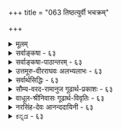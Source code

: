 +++
title = "063 तिष्ठत्युर्वी भचक्रम्"

+++
<details><summary>मूलम्</summary>

तिष्ठत्युर्वी भचक्रं पवनरयवशाद्भ्राम्यतीत्युक्तमाप्तैर्भ्रान्तैः कॢप्तं त्रिलोकीभ्रमणमिह तथा मेदिनीभ्रान्तिपातौ ।  
तद्भ्रान्तौ प्राक्प्रतीचोः प्रसजति पतने पत्रिणोस्तारतम्यं पाते गुर्व्यास्तु तस्याः प्रलघु दिवि समुत्क्षिप्तमेनां न यायात् ॥ ६३ ॥
</details>

<details><summary>सर्वाङ्कषा - ६३</summary>

पृथिवीतत्त्वनिरूपणप्रसक्त्या पृथिवीगोलमधिकृत्य, पुराणोक्तमनुवदति - तिष्ठतीत्यादि । **उर्वी** = भूमिः **तिष्ठति** = स्थिरा एकत्र तिष्ठति । **भचक्रम्** = ग्रहतारानक्षत्रादिगणः **पवनरयवशात्** = मरुद्वेगवशात् **भ्राम्यति** = परिभ्रमते इति आप्तैः पुराणकारैः उक्तम् । भ्रान्तैः कैश्चित् **इह** = एतद्विषये **त्रिलोकीभ्रमणम्** = त्रैलोक्याः : भ्रमणम् **क्लृप्तम्** = कल्पितम् । तथा **मेदिनीभ्रान्तिपातावपि** = आर्यभटादिसंमतः भूभ्रमणवादः, जैनोक्तः भूपतनवादश्च भ्रान्तैः क्लृप्तौ । भूभ्रमणपक्षे दोषं प्रदर्शयति - तद्भान्तावित्यादि । **तद्भ्रान्तौ** = भुवः भ्रमणे **पत्रिणोः** = पक्षिणोः **प्राक्प्रतीच्योः** = प्राग्दिशि, प्रत्यग्दिशि च **पतने** = डयने तारतम्यं प्रसजति ॥ 

अयमर्थः - भूभ्रमणवादिनो हि वदन्ति भूमिः पश्चिमदिशः पूर्वां दिशं भ्रमतीति । एवं तर्हि, द्वौ पक्षिणौ, युगपत् आकाशमुत्पत्योपरि गतौ । ततः तयोरेकः प्राग्दिशम्, अपरश्च प्रत्यग्दिशं चाभिमुखीकृत्य युगपत् यदा डयेताम्, तदा पक्षिणोः उपर्याकाशे स्थितत्वात् भूमेश्च पूर्वदिगभिमुखं भ्रमणात्, पूर्वदिशं प्रति गतः पक्षी स्वलक्ष्यं कदापि न प्राप्नुयात्, भूमेः पूर्वदिशि वेगेन भ्रमणे पक्षिणा तल्लक्ष्यप्राप्तेः असंभवात् । प्रत्यग्दिगभिमुखं गतस्तु पक्षी, विनैव पश्चिमदिग्गमनं स्वयमेव स्वलक्ष्यं प्राप्नुयात् । यावदयमाकाशे क्षणं 

64. 

115. 

[ ज्योतिश्शास्त्रादीनां मर्यादा ] 

ज्योतिश्शास्त्रं पुराणाद्यपि न हि निगमग्राह्यमन्योन्यबाध्यं 

विद्यास्थानं तु सर्वं प्रतिनियतनिजोपक्रियांशे प्रमाणम् । तात्पर्यं तर्कणीयं तदिह बहुविदा भूपरिध्यादिभेदे [दैः] 

दुर्ज्ञानं सर्वथा यन्मुनिभिरपि, परैस्तत्र तूदासितव्यम् ॥64॥ 



तिष्ठति तावत्येव भूमिः भ्रममाणा, तत्पक्षिलक्ष्यं स्वयमेव तस्य सुगमं कुर्यात् । एकस्य स्वलक्ष्याप्राप्तिः, अन्यस्य विनैव गमनं स्वलक्ष्यप्राप्तिरिति तयोः पतने तारतम्यं भवेत् । न चैतत् दृश्यते । अतः भूभ्रमणवादो न युक्त इत्याशयः ॥ 



इदानीन्तनैस्तु विज्ञानिभिः, केवलं भूमिः न भ्रमति; किन्तु भूमेः परिसरायमाणः उपरितनवायुमण्डलभागोऽपि तया सह भ्रमति । अतः न तारतम्यमित्युच्यते । अत्राचार्यैः वायुमण्डलरहितकेवलभूभ्रमणवादः खण्ड्यते । भूपतनवादे दोषं 

इत्यादि । **गुर्व्याः** = अधिकगुरुत्ववत्याः **तस्याः** = पृथिव्याः पाते तु सदाधःपतने तु **दिवि** = आकाशे **समुत्क्षिप्तम्** = पुरुषेण उपरि क्षिप्तंं **प्रलघु** = पृथिव्यपेक्षयात्यन्तन्यूनगुरुत्ववत् लोष्टादि **एनाम्** = भुवम् न **यायात्** = कदापि न प्राप्नुयात् । भूमेः अत्यन्तगुरुत्वात्, लोष्टादेरत्यन्तलघुत्वात्, उपरिक्षिप्तं लोष्टं यावदधः पतति, तावत्येव भूमेः बहुदूरमधः पतनात्, तल्लोष्टं कदापि भुवं न प्राप्नुयात् ॥ 

वस्तुतस्तु - आचार्यैः भूगोलनिर्णयाख्यः स्वतन्त्रो लघुग्रन्थः कश्चित् पुराणानुसाराद्विरचितः । विष्णुपुराणादिपुराणप्रक्रियामनुसृत्य तत्र वर्णितम् । पौराणिकी प्रक्रिया हि भूमेः परितः सप्तसागरादिकं वर्णयति । तदत्यन्तं प्रत्यक्षादिविरुद्धम् । भूमेर्गोलरूपतायाः आर्यभटादिभिः ज्योतिष्कैरप्यङ्गीकारात्, सप्तसागरादीनां भूमावेव एतैर्निरूपणाच्च खगोलशास्त्राननुगुणमप्येतत् । अतश्च यद्यपीदम् इदानीन्तनवैज्ञानिकदृष्ट्या न समर्थनीयं भवेत्; अथापि पौराणिकी प्रक्रिया अबद्धा इति न भ्रमितव्यम् । योगशास्त्ररहस्यज्ञानां सा प्रक्रिया सुगमा स्यात् । आचार्यैरपि योगशास्त्रप्रक्रिययैव वर्णितमिति मन्तव्यम् । अधिकमत्राप्रस्तुतम् ॥ ६३ ॥
</details>


<details><summary>सर्वाङ्कषा-पाठान्तरम् - ६३</summary>

पृथिवीतत्त्वनिरूपणप्रसक्त्या पृथिवीगोलमधिकृत्य, पुराणोक्तमनुवदति - तिष्ठतीत्यादि । उर्वी = भूमिः तिष्ठति = स्थिरा एकत्र तिष्ठति । भचक्रम्‌ = ग्रहतारानक्षत्रादिगणः पवनरयवशात्‌ = मरुद्वेगवशात्‌ भ्राम्यति= परिभ्रमते इति आप्तैः पुराणकारैः उक्तम्‌ । भ्रान्तैः कैश्चित्‌ इह = एतद्विषये त्रिलोकीभ्रमणम्‌ = त्रैलोक्या: भ्रमणम्‌ क्लृप्तम्‌ = कल्पितम्‌ । तथा मेदिनीभ्रान्तिपातावपि = आर्यभटदिसंमतः भूभ्रमणवादः, जैनोक्तः भूपतनवादश्च भ्रान्तैः क्लृप्तौ । भूम्रमणपकषे दोषं प्रदर्शयति - तद्भ्रान्तावित्यादि । तदभ्रान्तौ = भुव: भ्रमणे पत्रिणोः = पक्षिणोः प्राक्प्रतीच्योः = प्राग्दिशि, प्रत्यग्दिशि च पतने = डयने तारतम्यं प्रसजति ॥   
अयमर्थः - भूभ्रमणवादिनो हि वदन्ति भूमिः पश्चिमदिशः पूर्वा दिशं भ्रमतीति । एवं तर्हि, द्वौ पक्षिणौ, युगपत्‌ आकाशमुत्पत्योपरि गतौ । ततः तयोरेकः प्राग्दिशम्‌, अपरश्च प्रत्यग्दिशं चाभिमुखीकृत्य युगपत्‌ यदा डयेताम्‌, तदा पक्षिणोः उपर्याकाशो स्थितत्वात्‌ भूमेश्च पूर्वदिगभिमुखं भ्रमणात्‌, पूर्वदिशं प्रति गतः पक्षी स्वलक्ष्यं कदापि न प्राप्नुयात्‌, भूमेः पूर्वदिशि वेगेन भ्रमणे पक्षिणा तल्लक्ष्यप्राप्तेः असंभवात्‌ । प्रत्यग्दिगभिमुखं गतस्तु पक्षी, विनैव पश्चिमदिग्गमनं स्वयमेव स्वलकक्ष्यं प्राप्नुयात्‌ । यावदयमाकाशे क्षणं तिष्ठति तावत्येव भूमिः भ्रममाणा, तत्पक्षिलक्ष्यं स्वयमेव तस्य सुगमं कुर्यात्‌ । एकस्य स्वलक्ष्यप्राप्तिः, अन्यस्य विनैव गमनं स्वलक्ष्यप्राप्तिरिति तयोः पतने तारतम्यं भवेत्‌ । न चैतत्‌ दृश्यते । अतः भूभ्रमणवादो न युक्त इत्याशयः ॥   
इदानीन्तनैस्तु विज्ञानिभिः, केवलं भूमिः न भ्रमति; किन्तु भूमेः परिसरायमाणः उरपरितनवायुमण्डलभागोऽपि तया सह भ्रमति । अतः न तारतम्यमित्युच्यते । अत्राचार्यैः वायुमण्डलरहितकेवलभूभ्रमणवादः खण्ड्यते । भूपतनवादे दोषं प्रदर्शयति - पात इत्यादि । गुर्व्याः = अधिकगुरुत्ववत्याः तस्याः = पृथिव्याः पाते तु = सदाधःपतने तु दिवि = आकाशे समुत्क्षिप्तम् = पुरुषेण उपरि क्षिप्तं प्रलघु = पृथिव्यपेक्षयात्यन्तन्यूनगुरुत्ववत्‌ लोष्टादि एनाम्‌ = भुवम्‌ न यायात्‌ = कदापि न प्राप्नुयात्‌ । भूमेः अत्यन्तगुरुत्वात्‌, लोष्टदेरत्यन्तलघुत्वात्‌, उपरिक्षिप्तं लोष्टं यावदधः पतति, तावत्येव भूमेः बहुदूरमधः पतनात्‌, तल्लोष्टं कदापि भुवं न प्राप्नुयात्‌ ॥   
वस्तुतस्तु - आचार्यैः भूगोळनिर्णयाख्यः स्वतन्त्रो लघु्ग्रन्थः कश्चित्‌ पुराणानुसाराद्विरचतः । विष्णुपुराणादिपुराणप्रक्रियामनुसृत्य तत्र वर्णितम्‌ । पौराणिकी प्रक्रिया हि भूमेः परितः सप्तसागरादिकं वर्णयति । तदत्यन्तं प्रत्यक्षादिविरुद्धम्‌ । भूमेर्गोळरूपतायाः आर्यभटदिभिः ज्योतिष्कैरप्यङ्गीकारात्‌, सप्तसागरादीनां भूमावेव एतैर्निरूपणाच्च खगोळशास्त्राननुगुणमप्येतत्‌ । अतश्च यद्यपीदम्‌ इदानीन्तनवैज्ञानिकदृष्ट्या न समर्धनीयं भवेत्‌; अथापि पौराणिकी प्रक्रिया अबद्धा इति न भ्रमितव्यम्‌ । योगशास्त्ररहस्यज्ञानां सा प्रक्रिया सुगमा स्यात्‌ । आचार्यैरपि योगशास्त्रप्रक्रिययैव वर्णितमिति मन्तव्यम्‌ । अधिकमत्राप्रस्तुतम्‌ ॥ ६३ ॥
</details>


<details><summary>उत्तमूरु-वीरराघवः अलभ्यलाभः - ६३</summary>

चलस्य तमसः पृथिव्यन्तर्भावो न्यरूपि । महापृथिवी त्वचलैवेति निरूपयन् तस्याः भ्रमणपक्षं  
कतिपयकार्तान्तिकाद्यादृतम्, जैनीयं पतनपक्षञ्च निरस्यति तिष्ठतीति । वैदिकसिद्धान्तोऽयं, यत् भूः स्थिरा, ग्रहनक्षत्राणि भ्रमन्तीति । भचक्रपदं ग्रहाणामप्युपलक्षणम् । त्रिलोकीभ्रमणमिति । वेदवाक्यतात्पर्याग्निहणात् भ्रान्ताः केचित् वैदिकाः । तैः उत्ताना वै इत्यादि वाक्यतस्त्रिलोकीभ्रमणं तर्कितम् । तथा त्रिलोकीविषय इव मेदिनीविषये भ्रान्तैः कैश्चित् भ्रमणम् अन्यैः पतनञ्च कॢप्तम् । न केवलमनेकाप्तग्रन्थविरोधात् भ्रान्तिपातपक्षयोः भ्रान्तकॢप्तत्वनिश्चयः, किं तु सत्तर्कविरोधादपीति क्रमेण तृतीयतुरीयपादाभ्यामाह तदिति । प्राक्प्रतीचोरिति पक्षिविशेषणम्, स्त्रीलिङ्गाभावात् विशेषणपदत्वाच्च । प्राग्दिग्गतस्य पक्षिणः प्रत्यग्गामिनः पतनं - डयनं वेगेन कर्तव्यं न स्यात् । प्रतीचीगतस्य प्राग्गामिनः पक्षिणश्च डयनं वेगाधिपयेऽपि कार्यकरं न स्यादित्यर्थः । विवरणं वृत्तौ । जैनोक्तपातपक्षे दोषमाह पाते इति । गुर्व्यास्तस्याः - उर्व्याः गुरत्वादेवातिशयितादतिवेगेनाधःपाते तावद्वेगशून्यं वियति क्षिप्तं शिलादिकं पुनर्भूमिं प्रति पतदपि न तां प्राप्नुयादित्यर्थः ।  
हिरण्ययेन - हिरण्मयेन रथेन देवः सविता आयातीत्याद्यर्थकश्रुत्यादिभिः ग्रहादिगमनं भूमिस्थैर्गमनं विना लभ्यत्वञ्च गम्यते । अतः श्रुत्यनुसारिप्रमेयबोधनात् आप्तिः - आप्तता पुराणादि - कर्तॄणाम् । सर्वजनक्रियमाणसाक्षात्कारानुरोधित्वाच्च स्वपक्षस्य विश्वसनीयतेत्याह अस्मिन् पक्ष इति । गणितादीति । ज्योतिर्विदां व्याप्यव्यापकभावापन्नसकलकालगणनतत्फलव्यवस्थादिकं मुख्यम् । न तद्विरोधोभूस्थैर्यपक्षे । अथापि सूर्यादिज्योतिर्विषये ज्योतिर्विद्वचनस्यैव श्रद्धेयतमत्वात् बहिरङ्गं पुराणादिकमित्यत्राह कक्षीकृतश्चेति । ज्योतिर्वित्सु भूस्थैर्य-भचक्रभ्रमणवादिनामपि सद्भावात् ज्योतिःपुराणोभयानुसरणमेव श्रेय इति भावः । विष्णुपुराणे ध्रुवस्याधिपतेः स्थानं सूर्यादिभ्रमणं तस्य नानाविधवाय्वन्तर्गतप्रवहाख्यवायुकृत्वादिकं विस्तरेणाऽऽख्यायि । उदयेति । प्रवहाख्यवायुना उदयास्तमयनिमित्तं यथातथा प्ररितस्सन् भ्रमति लंकास्थानस्य समपश्चिमगः - साक्षात्पश्चिमदिग्गमी ग्रहनक्षत्रगण इत्यर्थः ।  
उत्ताना इति । देवलोकस्य भ्रमणस्वीकारे सत्येव तत्रत्यानां गवां तल्लोकोपरितनभागस्य भ्रमणवशादधोदेशप्राप्तिदशयां देशान्तरस्थैरुत्तानतया गमनं लक्ष्येतेति भावः । स्वयं भ्रामयन्तः - देहभ्रमणं कुर्वन्तः । स्थिरतयैव दृष्टानामिति । न ह्यादित्यादयो गच्छन्तोऽस्माभिरालक्ष्यन्ते । किं तु स्थिरतया । अत एवाऽऽदित्ये व्रज्यावान्, पूर्वभधःस्थितत्वे सति सम्प्रति उपरि दृश्यमानत्वादिति गत्यनुमानं दार्शनिकैरुक्तम् । अपेक्षितस्य - सूर्यचन्द्रभूसंनिर्षविप्रकर्षदक्षिणोत्तरायनादि तत्तत्कालव्यवस्थादेः । अनुलोमेति । 'अनुलोमगतिर्नौस्थः पश्यत्यवलं विलोमगं यद्वत् । अचलानि भानि तद्वत् रामपश्चिमगानि लंकायाम् इति श्लोकः । यथा प्राग्दिशं गच्छन्त्यां नौकायां स्थितः अचलान् अन्यत्र स्थितान् प्रत्यग् गच्छत इव पश्यति, तथा भूमिस्थितो नक्षत्राणि अचलानि पश्चिमगानि पश्यतीत्यर्थः । अनेन नक्षत्रादेरचलत्वं भूम्याः प्राग्दिशं प्रति गन्तृत्वञ्च सिद्धम् ।  
सर्वमिदं भ्रान्तैः कॢप्तमित्येतत् तर्कविरोधप्रदर्शनेनाप्युपादयितुमारभते इषीकेति । इषीका प्रोतात्रिका - காற்றாடி । उप्क्षिप्ताः - धनुरादितो मुक्ताः नभोगताः शरशिलाशकलादयः ।  
कथमिति । अतिवेगेन तद्भूप्रदेशस्य दूरं प्राग्दिशं प्रति गतत्वात् । ज्योतिषां प्रत्यग्गमनदर्शनात् तद्भ्रमत्वोपपादनाय भुवः प्राचीगमनस्यैव वक्तव्यत्वादिति भावः । कुलायं - स्वनीडम् । पततां - इयमानानां तेषां - पक्षिणाम् । गन्तव्यानीति । गन्तव्याः प्रतीच्यदेशा इत्यर्थः । प्रतिगच्छेयुः - आगच्छेयुः । न संनिकृष्येरन्निति । गन्तव्यानीति कर्तृपदस्यानुषंगः । दक्षिणेति । प्राक्प्रत्यग्लक्ष्ययोः दूरत्वासन्नत्वविषये तारतम्येऽपि आर्जवानपायात् तत्त्यागाय दक्षिणोत्तरेत्युक्तम् । उक्तास्तर्कान् सर्वान् परिहरन् प्रत्यातिष्ठते शरेति । उक्तप्रसंगः - उक्तापत्तिः सर्वापि । अनुपलम्भेति । व्योमयानसिन्धुयानादिस्थितानां तद्यानगत्यनुपलम्भवत् एतदनुपलम्भ इति न युक्तम् - आकाशे गच्छतां पक्षिणां स्वयं वायुना नुद्यमानत्वेन पारवश्ये तदनुपलम्भकल्पनायोगात् । प्रतिरोधप्रसंगमेवोपपादयति यो हीति । आवर्तयति - भ्रमयति । प्रतिसरेयुः - प्रतिकूलं सरेयुः., भचक्रभ्रमवायुवत् ।  
पृथिव्याः पूर्वमेव - पृथिवीतः पूर्वकाल एव । यद्यनुपलम्भात् शरविहगादिविषये मारुतो नेष्यते, ज्योतिर्भ्रमणविषयेऽपि स नेष्यताम्; लाघवाच्चेत्यत्राह किञ्चेति । शास्त्रोपलम्भविरोधादिति । शास्त्रविरोधात्, त्वगिन्द्रियागृहीतत्वाच्चेत्यर्थः । भूभ्रमणमते तदभावेऽपि निर्वाहं शिक्षयन् वायुनुद्यमानत्वांशमपि खण्डयति भुव एवेति । शिक्षितमंगीकृत्य संतुष्यन् पृच्छति स्यादेवेति । छिन्नत्वादिति । भ्रमणे दृष्टे हि कार्यात् कारणानुमानम्; तदेव नेत्यर्थः । भूभ्रमणदिव्यज्योतिर्भ्रमणमध्ये लाघवं कुत्रेति विचार्योक्तमपि व्युदस्यति अत एवेति ॥ ६३ ॥
</details>


<details><summary>सर्वार्थसिद्धिः - ६३</summary>

भूप्रसङ्गात्तद्भ्रमणादिपक्षं निराकर्तुं स्वपक्षं तावदाह - तिष्ठतीति ॥ आप्तैः - पुराणादिकर्तृभिस्तदनुसारिभिश्च । आप्तिश्च तेषां "हिरण्मयेन सविता रथेन" इत्यादिश्रुत्यनुसारात् । अस्मिन् पक्षे सर्वलोकोपलम्भस्वारस्यमस्ति । न च गणितादिविरोधः । कक्षीकृतश्चायं पक्षः कार्तान्तिकैरपि । यथाऽऽह आर्यभटः -  
"उदयास्तमयनिमित्तं नित्यप्रवहेण वायुनाऽऽक्षिप्तः । लङ्कासमपश्चिमगो भपञ्जरस्सग्रहो भ्रमति ॥ इति ।  
केश्चित् "उत्ताना ह वै देवगवा वहन्ति" इत्यादिनिर्वहणाय त्रैलोक्यभ्रमणं स्वीकृतम्, तदुपालभ्यते - भ्रान्तैरिति । यथा स्वयं भ्राम्यन्तो बालिशा भुवं भ्राम्यन्तीमभिमन्यन्ते तथेदमिति भावः । यदि स्थिरतयैव दृष्टानां ग्रहनक्षत्राणां भ्रमणं कल्प्यते तदविशेषाद्भुवोऽपि कल्प्यतामिति चेन्न ; अपेक्षितस्यान्यथैव सिद्धेः । अत्र "अनुलोमगतिर्नौस्थ" इत्यादिषु स्थापितस्य भूभ्रमणवादस्य जैनोक्तस्य च भूपतनस्य भ्रान्तिकल्पितत्वमतिदिशति - तथेति । इषीकाप्रोतपत्रिकादिवत्स्वदेशं मुञ्चन्ती द्रुततरमधरोत्तरवृत्त्या भूः भ्रमतीति हि तद्भ्रान्तिपक्षः । अत्रोत्क्षिप्ताश्शरशिलादयः स्वदेशे तदासन्ने वा कथं निपतेयुः, नित्यं च स्वदेशपश्चिमभाग एव तेषां निपातस्स्यात् । उड्डीनाश्च पक्षिणो न कुलायमासीदेयुः, प्रत्यङ्मुखं पततां च तेषां गन्तव्यानि स्वयमपि तृणं प्रतिगच्छेयुः । प्राङ्मुखं गच्छतां तु दुःखेनापि न सन्निकृष्येरन् । एकदेशस्थिते च वर्षति वलाहके मुहूर्तमात्रान्मही शतयोजना सिच्येत । अतिकुशलानामपि धन्विनां दक्षिणोत्तरदिग्देशावस्थितस्थिरलक्ष्यवेधो न स्यात् । शरविहङ्गादीनामपि धरणीसममेव वायुना नोदनान्नोक्तप्रसङ्ग इति चेन्न ; तथाविधस्य प्रबलमारुतस्यानुपलम्भनिरस्तत्वात्, सर्वेषां प्रत्यङ्मुखगतिप्रतिरोधप्रसङ्गाच्च । यो हि महापृथिवीं प्रभञ्जनः प्रसभमार्तयति तं कथं लघीयांसो विहङ्गादयः प्रतिसरेयुः ? किंतु पृथिव्याः पूर्वमेव प्राङ्मुखं दूरमापनीयेरन् ? किंच ज्योतिर्गणभ्रमणहेतुर्मारुतश्शास्त्राभ्यनुज्ञानात् प्रत्यक्षविरोधाभावाच्च संगृह्यते, भूभ्रमणहेतुस्त्वसौ शास्त्रोपलम्भ-विरोधान्न कल्प्यः ; भुव एव वायुवददृष्टवशात्तादृशभ्रमणोपपत्तेः । स्यादेवं किं नश्छिन्नमिति चेन्न ; उपलम्भानुसारस्य छिन्नत्वात् । अत एव अनन्तताराग्रहभ्रमणकल्पनादेकभ्रमणकल्पनं वरमित्ययुक्तम् ; ताराभ्रमणादेरागमिकस्याकल्प्यत्वाच्च । तदेतत्सर्वमभिप्रेत्याह - तद्भ्रान्ताविति । - मूपतने दोषमाह - पात इति । अयं भावः - पातो हि भुवो न तावदुपलम्भागमाभ्याम्, तयोरिह तद्विपरीतत्वात् । नाप्यनुमानतः, गुरुत्वात्पतनस्य प्रतिबन्धके निरोधोपपतेः । निरालम्बने निरवधौ नभसि नित्यं निपतन्तीमलब्धप्रतिष्ठां भुवं कः प्रतिरुन्ध्यादिति चेन्न ; "वासुदेवस्य वीर्येण विधृतानि" इत्यादिना तत्सिद्धेः । भूपतने चोत्क्षिप्ताश्शिलादयो न कदाचिद्भुवं प्राप्नुयुः । गौरवप्रकर्षकाष्ठाभूताद्भूमण्डलादतिलघीयसां रजःप्रभृतीनामधिकपतनकल्पनं चोपहास्यम् ; पोतवालुकादिन्यायस्त्विह दुर्वचः, उपष्टम्भकादिविशेषस्यानभ्युपगमात्, तत्कल्पने च तस्याप्यन्यत्कल्प्यम् इत्यनवस्थानात्, वायुविशेषस्योपष्टम्भकत्वकल्पने तेनैव नित्यमपतनमिति किं न रोचते ? तदिह युक्तिमात्रशराणानां निराधाराऽपि स्वभावादेव तिष्ठति भूमिः । आगमानुविधायिनां तु सर्वाधारेण ब्रह्मणा सोपधानं निरुपधानं च विधृतेति । अत एव पृथिव्याधारस्थिरतरकर्परकॢप्तिर्निरस्ता । कर्परस्यापि निराधारस्य स्थित्यनुपपत्तेः, चतुरुदधिसंक्षोभसहत्वस्य पृथिव्यामेव कल्पयितव्यत्वात् । ये च पतनोत्पतनस्वभावभूतचतुष्टयमयत्वान्न पतति नोत्पतति च भूपिण्ड इत्याहुः, तेषामन्यूनानतिरिक्ततादृशावस्थानोचितपरिमाणैर्भूतैरारब्धः परिदृश्यमानमृच्छिलादिविलक्षणश्चागत्याऽन्य एव भूपिण्ड इत्यादिकल्पना केवलमूहमात्रसिद्धा । अन्ये - दक्षिणोत्तरध्रुवयोरयस्कान्तसमाधिं भूगोले चाय-स्समाधिमारोपयन्ति, ; तेऽपि कल्पनागौरवोपहताः ; भूगोलस्यैव हि अदृशशक्तिकल्पनं युक्तम् ; न तु दवीयसोरात्मस्थितिनिर्वाहसोपक्षयोः ध्रुवयोः । केचिद्भूगोलघनमध्यदेश एव सर्वेषामधोधोदेशः, तदभिमुखदत्तचरण एव स्थलजलचरः सर्वो जन्तुवर्गः । भूमिस्तु तदाश्रिता नानाकेसरपरिवृतकदम्बकुसुमग्रन्थिवन्मक्षिकावृतमधुगोलवच्च तिष्ठति । अमरानराश्च परस्परमधःस्थितान्मन्यन्ते । पतनं च सर्वेषां भूगोलमध्यदेशाभिमुखमेव । पृथिव्यंशास्त्ववकाशालाभान्न तत्र प्रविशन्ति । अतो महापृथिव्या न कदाचित्पतनम्, तामपेक्ष्य कस्यचिदधोदेशस्याभावात् इति । तदेतद्भुवोऽधस्तादुपरि च लोकानुपदिशद्भिश्शास्त्रैरुपरुध्येत । यत्तु - "पातालदेशाः क्षितिगोलमध्ये सप्तोपदिष्टास्तलपूर्वकास्ते" इति, यदपि "मेरुर्योजनमात्रः प्रभाकरो हिमवता परिक्षिप्तः । नन्दनवनस्य मध्ये रत्नमयस्सर्वतोवृत्तः ॥ इत्यादि, तदिदं गणितविसंवादाभावेऽपि शास्त्रान्तरविरुद्धं न कल्प्य न चोपदिष्टमिति श्रद्धातव्यम् ॥ ६३ ॥ इति भूभ्रमणादिवादभङ्गः ॥
</details>


<details><summary>सौम्य-वरद-रामानुज गूढार्थ-प्रकाशः - ६३</summary>

तिष्ठतीति । हिरण्ययेनेति । हिरण्मयेनेत्यर्थः । न च गणितादिविरोध इति । 'उत्ताना हवा' इति । 'देवगवा' इति ग्रहनक्षत्रादिकमुच्यते । यदि स्थिरतयैवेत्यादि वाक्यानुसारात् । अनुलोमगतिरित्यादि । पोतवालुकादिन्यायस्त्विह दुर्वच इति । यथा पोतस्यातिगुरुत्वेऽपि जले पतनं नास्ति, वालुकायास्तु अल्पगौरवेऽपि पतनम् - तथा भूरजसोर्वक्तुं न शक्यमिति भावः ॥ ६३ ॥
</details>


<details><summary>वाधूल-श्रीनिवासः गूढार्थ-विवृतिः - ६३</summary>

तिष्ठत्युर्वीति । त्रिलोकीभ्रमणमिति । [भुवः?] प्राङ्मुखतया भ्रमणं, अन्तरिक्षस्वर्गयोस्तु प्रत्यङ्मुखतयेति द्रष्टव्यम् । एवं हि सति प्राग्भागे दृष्टानां प्रत्यग्देशदर्शनमुपपद्यते । अपेक्षितस्यान्यथैव सिद्धेरिति । पूर्वभागदृष्टग्रहादिपरभागदर्शनस्य ग्रहादिभ्रमणेनैवोपपत्तेरित्यर्थः । अनुलोमगतिर्नौस्थ इत्यादीति । यथा नौकास्थः पुरुषो जलप्रवाहानुलोमगतिस्तीरस्थान् निश्चलानपि वृक्षादीन् प्रतिलोमगतिमतः पश्यति - तथा भूमौ वम्भ्रम्यमाणायां तत्स्थान् (वियत्स्थान्?) निश्चलानपि ग्रहादीन् वम्भ्रम्यमाणान् पश्यन्ति । अतो भूमेरेव भ्रमणम्, नान्तरिक्षादेरित्यर्थः । किं नश्छिन्नमिति । न किञ्चिदित्यर्थः । तारकासु क्रियानुपलम्भेऽपि कथं भ्रमणकल्पनमित्यत आह - ताराभ्रमणेति ॥ ६३ ॥
</details>


<details><summary>नरसिंह-देवः आनन्ददायिनी - ६३</summary>

प्रसङ्गस्सङ्गतिरित्याह - भूप्रसङ्गादिति । तदनुसारिभिश्चेति । आर्यभटादिभिश्चेत्यर्थः । हिरण्म(ण्य)येनेति - देव आयातीत्यागमनादिकं भचक्रभ्रमणानुगुणमिति भावः । उपलम्भश्च भूम्याः स्थिरतया भचक्रस्य गतिमत्त्वेनेत्याह - अस्मिन्निति । ज्योतिश्शास्त्रे चायं पक्षः स्वीकृत इत्याह - कक्षीकृतश्चायमिति । तदेवाह - यथेति । उदयास्तमयनिमित्तं उदयास्तमयार्थम् । लङ्कायाः पश्चिमगस्संग्रहः । भचक्रस्य हि लङ्काद्वीपस्थान् प्रति पश्चिमगतयोपलब्धिरिति सम्प्रदायः । भपञ्जरः - भचक्रम् । नित्यप्रवहेण - सदागतिमता । वायुना क्षिप्तः परिभ्रमतीत्यर्थः ।  
नित्यं त्रिलोकी भ्रमति श्रुतिवाक्यानुसारतः ।  
अतो भचक्रं भ्रमति विपरीतं ग्रहान्वितम् ॥  
गणितैकदेशिमतमनुवदति - कैश्चिदिति । भ्रमणेनोपर्यधोभावे देवगवानामुत्तानतासम्भवादुत्तानत्वं भ्रमणे लिङ्गमिति भावः । यथा स्वयमिति - 'उत्ताना ह वै' इत्यादेः 'प्रजापतिरात्मनो वपामुदक्खिदत्' इत्यादिवदर्थवादतयाऽन्यपरत्वादिति भावः । अपेक्षितस्येति - उदयास्तमयादेरित्यर्थः । यद्वा उत्तानादिवाक्यनिर्वाहस्येत्यर्थः । निर्वाहस्तूक्त एव ।   
अनुलोमगतिर्नौस्थः यद्वज्जन्तुश्चरति भूमध्ये ।  
नित्यं भ्राम्यति भूमिः नित्यप्रवहेण वायुना नुन्ना ॥  
इति ज्योतिश्शास्त्रैकदेशिनां मतं;  
निराधारा भूमिः नित्यमधःपातिनी यस्मात् ।  
इति जैनमतं च दूषयितुमनुभाषते - अत्रानुलोमगतिरित्यादिना ।  
भूभ्रमणपक्षे दूषणमाह - तत्रोत्क्षिप्ता इति । यत्र स्थितेनोत्क्षेपः कृतः भ्रमणे सति तदन्यदेशस्यैव तदाकाशऋजुप्रदेशत्वात् तदन्यदेशे पतनं स्यात् । प्रायदेशपतनार्थं क्षिप्तस्य पाषाणादेः इषुयन्त्रक्षिप्तपाषाणादिवत् क्षेपः परभागे पातप्रसङ्गश्चेत्यर्थः । उड्डीनाश्चेति - तीव्रतरं भ्रमणेन प्रतिक्षणं कुलायादिपुरो धावन्ने(न्नि)वानुधावता दूरस्थ एव स्यादित्यर्थः । प्रत्यङ्मुखं पततामिति - यत्र पक्षी तत्र कुलायादेस्सन्निध्यसम्भवादिति भावः । प्राङ्मुखमिति - उद्देश्यदेशस्य पूर्वन्यायेन दवीयस्त्वादिति भावः । ननु शरविह(शरतर)ङ्गादि क्षिप्तं तीव्रतरेण वायुना नोदनात् यत्र स्वगन्तव्यदेशः तत्र गच्छतीति नैते दोषा इति शङ्कते - शरविहङ्गादीनामिति । तथाविधस्येति - तथाच पूर्वोक्तदोषास्स्युरिति भावः । तदङ्गीकारे बाधकमप्याह - सर्वेषामिति । आकाशसंचारिणामित्यर्थः । तदेवोपपादयति - यौ हीति । किञ्च भूभ्रमणे कारणाभावमप्याह - किञ्चेति । शास्त्रदृष्टविरुद्धकल्पनेऽपि भुव एव तादृशभ्रमणसामर्थ्यं कल्प्यतां किं तादृशवायुनेत्याह - भुव एवेति । किं नश्छिन्नमिति - भूभ्रमणस्याभीष्टस्य सिद्धत्वादिति भावः । उपलम्भेति - भुवः स्थैर्यस्योपलम्भादित्यर्थः । अत एवेति -उपलम्भविरोधादेवेत्यर्थः । ननु तर्हि भचक्रभ्रमणमपि न स्यादित्यत्राह - ताराभ्रमणादेरिति । इदमुपलक्षणम् - तारादेर्विदेशप्राप्तिश्च दृश्यत इति भ्रमणलिङ्गं तत्रास्ति; न च भूभ्रमणे लिङ्गं वास्तीति भावः । ननु तारादेः देशान्तरस्थतया दर्शनं न तल्लिङ्गं भवितुमर्हति; भूभ्रमणेन द्रष्टुः विप्रकर्षमात्रादपि तत्प्रतीतेरिति चेन्न; तारादेर्देशान्तरस्थताज्ञानं तत्रैव गतिमनुमापयति । परामर्शस्य स्वविषयसमानाधिकरणस्यै(णतयै)वानुमापकत्वात् । स्थिरस्य पर्वतादेर्निकटदृष्टस्य दूरे दृष्टिस्तु न पर्वतस्य गतिमनुमापयति; तत्र द्रष्ट्रुर्गतिमत्त्वस्य प्रत्यक्षदृष्टत्वेन अन्यथासिद्धत्वात् न च तारादेरनेकस्य भ्रमणकल्पनागौरवम्; चक्रस्यैकस्यैव भ्रमणकल्पनादिति भावः । तद्भ्रान्ताविति मूलस्य प्राक्प्रतीचोः पत्रिणोः पतने तारतम्यं - व्यत्यासः प्रसजति - प्राक्पततः पश्चिमत्वं प्रत्यक्पततः प्राज्ञं प्रसजतीत्यर्थः । ननु पतनस्य प्रामाणिकत्वे दोषः कथञ्चित्परिहर्तव्य इत्यत्राह - अयं भाव इति । पतने प्रमाणाभावादिति भावः । नन्वनमानमेव प्रमाणमित्याह -गुरुत्वात्पतनस्येति । गुरुत्वेऽपि दृढतरबद्धस्य पतनाभावाद्व्यभिचार इति भावः । प्रतिबन्धकाभावविशेषितं गुरुत्वं पतनलिङ्गमिति चोदयति - निरालम्बे इति । निरवधित्वं - सन्ततपतनहेतुः । तथा च सर्वदा निरालम्बत्वे सति गुरुत्वात् सन्ततपतनमनुमीयत इत्यर्थः । हेत्वसिद्धिमाह - वासुदेवस्येति -  
वासुदेवस्य वीर्येण विश्रुतानि महात्मनः ।  
इति विष्णुपुराणादौ भूम्यदेर्विधृरतत्वप्रतीतेरित्यर्थः । प्रमाणाभावमुक्त्वा बाधकतर्कमप्याह - भूपतने चेति । उत्क्षिप्तशिलादेः पतनेन भूप्रदेशप्राप्तिसमयेऽन्धकूपादौ प्रथमपतितशिला(तल)वत् भुवोऽतिवेगेनाधःपातात् पश्चात्पतच्छिलायाः प्राक्पतच्छिलाप्राप्त्यभाववत् भूप्राप्तिरेव कदाऽपि न स्यादिति भावः । ननु प्रथमं पतत्तृणादितः पश्चात्क्षिप्तपाषाणादिकं पतनकाल एव वेगातिशयात्प्राप्तप्नुवद्दृष्टमित्यत्राह - गौरवप्रकर्षेति । नन्वत्यन्तगुरुभूतस्यापि पोतस्य जलधेः पतनं मन्दं दृश्यते; वालुकायास्तु लघीयस्याः शीघ्रं दृश्यत इति कथमपहास्यता? इत्यत्राह - पोतवालुकेति । तत्र युक्तं गुरुतरस्यापि पोतस्य पृथुतया जलेन प्रतिबन्धात् पतने वेगाभावः; न चात्र तथा प्रतिबन्ध इति भावः । नन्वत्राप्युपष्टम्भकमस्त्वित्यत्राह - तत्कल्पने चेति । तथाच गौरवमिति भावः । ननु वायुविशेष उपष्टम्भकनिरपेक्ष उपष्टम्भको भवत्वित्यत्राह - वायुविशेषस्येति । वायुविशेषस्योपष्टम्भकस्य कल्पनापेक्षया स्वभावादवस्थानं कल्प्यताम्! लाघवात् इत्याह - तदिहेति । भवद्भिः किमिति नाभ्युपगम्यते? इत्यत्राह - आगमानविधायिनामिति । सोपधानं-कूर्मदिग्गजनागराजादिशरीरद्वारकम्; सङ्कल्पमात्रेण च धृतिरित्यर्थः । ये तु शैवाः -  
सामुद्राम्भसि विन्यस्तकर्परस्था तु मेदिनी ।  
संक्षोभं सा तु नायाति तरङ्गावर्तसंकुला ॥  
इत्याहुः; तन्मतमनुवदति - अत एवेत्यादिना । दूषणमाह - कर्परस्यापीति । बाधकं परिहरति - चतुरुदधीति । ये चेति - वायुतेजसोरुत्पतनस्वभावत्वात् भूजलयोः पतनस्वभावत्वात् परस्परकार्यप्रतिबन्धेनावस्थानमित्यर्थः । तेषामिति - दृश्यमानस्य भूपिण्डस्य पृथिवी - भूयस्त्वेन भूतान्तरावयवसमत्वादिति भावः ।   
'उभयोर्भूम्रा ध्रुवयोः विधृतेयमयस्कान्तनित्या भूः ।  
इति ज्योतिर्मतमनूद्य दूषयति - अन्ये इत्यादिना । मरीचिसिद्धान्तं दूषयति - केचिदित्यादिना । भूगोळस्य पिण्डस्य मध्यदेशः कठिनीभूतपिण्डाकारेण परितश्च घनीभूतो भूगोळो मध्यस्थसौरमण्डलकसौरप्रभान्यायेन वर्तते । तन्मध्यस्थकठिनप्रदेशन्यस्तचरणास्तदभिमुखाश्च सर्वे जन्तवो वर्तन्ते । अत एव सर्वेषामुपर्यधोभावबुद्धिः नरामराणां भवति । भूलोकादयश्च तदाश्रिता । तथाच कदम्बग्रन्थिः केसरपरिवृत इव कठिनीभूतभूगोळमध्यदेशो जन्तुवर्ग (लोक) परिवृतो भवति । जन्तूनामपि पततां पतनमपि भूगोळमध्यभूतकठिनप्रदेशाभिमुखमेव । 'तेषां च भूम्यंशभूतानां न तत्र भूमध्यभागे प्रवेशः । काठिन्येन निबिडतया परिसरप्रदेश इवावकाशाभावादित्यर्थः । अत इति - यतोऽवकाशे नास्ति महापृथिव्याः ततो न पतनमित्यर्थः । अवकाशाभावे हेतुः - तामपेक्ष्येति । यथा भवतां प्रकृतिरघ उपरि (तः) च व्यापिनी ततोऽतिरिक्तप्रदेशो न; तथा भुवः सर्वत इत्यर्थः । भूगोळमध्य एव ज्योतिश्शास्त्रे पातालादय उपदिष्टा इति पक्षान्तरेऽपि शास्त्रविरोधस्समान इत्याह - यत्त्विति । तदिदमिति - तस्यान्यपरत्वेन *लोकोपदेशपरत्वाभावादित्यर्थः ॥ ६३ ॥  
 भूभ्रमणादिवादभङ्गः ।
</details>


<details><summary>ಕನ್ನಡ - ६३</summary>

78

63

\-

[de 63

3

[भूगोळ स्थितिवर्णनॆ]

तिष्ठत्युर्वि भचक्रं पवनरयवशात् भ्राम्यतीतुमा फ्रान्स् क्लप्तं त्रिलोकीभ्रमणमिह तथा मेदिनीज्रा पात् तद्वा प्राक् प्रतीचोः प्रसजति पतने पत्रि स्तारतम्यं पाते गुर्व्यास्तुतस्याः प्रलघु दिवि सनत् क्षिप्तमेनां न याया

पृथिविय विचारदल्लि ई भूगोळद विचारवन्नु पौराणिक प्रक्रि यॆयल्लि हेळुत्तारॆ - उर्नि तिष्ठति -ई भूमियु स्थिरवागि ऒन्दे ऎडॆयल्लि निन्तिदॆ. भचक्रं पवनरयवशात् भ्रामति इति आति उक्तं - नक्षत्रादि मण्डलगळु वायुवेगद वशदिन्द तिरुगुत्तिदॆ ऎन्दु आप्तराद व्यासादिगळु हेळिरुवरु. इह त्रिलोकीभ्रमणं फ्रान्स् क्लप्त-ई विषयदल्लि मूरु लोकवू सेरि तिरुगुत्तिदॆ ऎन्दु भ्रान्तरादवरिन्द निरूपिसल्पट्टिदॆ. तथा मॆदिनीभ्रानिपात् – हागॆये भूमि मात्र तिरुगुत्तिदॆ ऎन्दू, भूमि सदा कॆळगॆ बीळुत्तिरुत्तदॆ ऎन्दू सह भ्रान्त जनरु हेळुवरु. इवुगळल्लि मॊदलनॆय पक्षवे पुराणादि प्रसिद्धवाद्दरिन्द उळिद पक्षगळन्नु निराकरिसुत्तारॆ- तब्बानि पत्रिको प्राक् प्रतीचोः पतने तारतम्यं प्रसजति भूमि तिरुगिदरॆ ऎरडु पक्षगळु पूर्वपश्चिम दिक्किनल्लि हारिदाग गुरियन्नु मुट्टुवुदरल्लि कालतारतम्य बरबेकागुत्तदॆ.

भूमि तिरुगुत्तिदॆ ऎम्ब पक्षदल्लि - ऒन्दे समयदल्लि ऒन्दु पक्षि पूर्वदिक्किनल्लिरुव तन्न गुरिगू, मत्तॊन्दु पक्षि पश्चिम दिक्किनल्लिरुव तन्न गुरिगू हारिदरॆ, ऎरडु पक्षिगळु आकाशक्कॆ हारिदाग, अष्टरल्लि भूमि पश्चिमदिन्द पूर्वद कडॆगॆ तिरुगुत्तिरुवुदरिन्द पश्चिम दिक्किनल्लिद्द गुरियु पक्षि इरुव जागक्कॆ तानागिये बन्दु बिडबेकागुत्तदॆ. पूर्वदिक्किनल्लिद्द गुरियु मत्तष्टु पूर्वक्कॆ सरिदु आ पक्षि तन्न गुरियन्नु तलपुवुदे तड वाग बेकागुत्तदॆ. आद्दरिन्द भूभ्रमणवाद सरियल्ल.

3

8

गुर्वाः तस्याः पाते तु दिवि समुत् क्षिप्तं प्रलघु एनां नयाया तुम्बा भारवाद आ भूमि कॆळगॆ बीळुत्तिरुत्तिदॆ ऎम्ब पक्ष दल्लन्तु आकाशक्कॆ ऎसॆयल्पट्ट भूमिगिन्तलू हगुरवाद कल्लु मुन्तादवु भूमियन्नू तलुपदे होगबेकागित्तु. मेलक्कॆ ऎसॆद कल्लु भूमि यन्नु मुट्टुवुदरॊळगॆ भूमि कॆळगडॆ होगिबिडुवुदरिन्द आ कल्लु भूमियन्नु तलुपलु साध्यवे इल्ल. ॥ ६३ ॥
</details>
